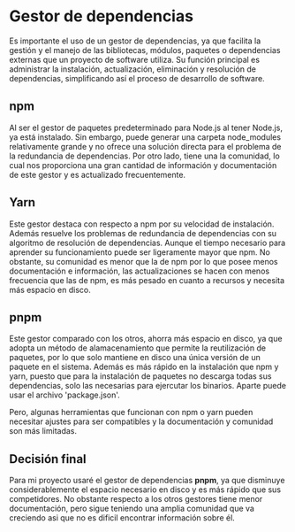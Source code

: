# Gestor de dependencias

Es importante el uso de un gestor de dependencias, ya que facilita la gestión y el manejo de las bibliotecas, módulos, paquetes o dependencias externas que un proyecto de software utiliza. Su función principal es administrar la instalación, actualización, eliminación y resolución de dependencias, simplificando así el proceso de desarrollo de software.

## npm

Al ser el gestor de paquetes predeterminado para Node.js al tener Node.js, ya está instalado. Sin embargo, puede generar una carpeta node_modules relativamente grande y no ofrece una solución directa para el problema de la redundancia de dependencias. Por otro lado, tiene una la comunidad, lo cual nos proporciona una gran cantidad de información y documentación de este gestor y es actualizado frecuentemente.

## Yarn

Este gestor destaca con respecto a npm por su velocidad de instalación. Además resuelve los problemas de redundancia de dependencias con su algoritmo de resolución de dependencias. Aunque el tiempo necesario para aprender su funcionamiento puede ser ligeramente mayor que npm. No obstante, su comunidad es menor que la de npm por lo que posee menos documentación e información, las actualizaciones se hacen con menos frecuencia que las de npm, es más pesado en cuanto a recursos y necesita más espacio en disco.


## pnpm

Este gestor comparado con los otros, ahorra más espacio en disco, ya que adopta un método de alamacenamiento que permite la reutilización de paquetes, por lo que solo mantiene en disco una única versión de un paquete en el sistema. Además es más rápido en la instalación que npm y yarn, puesto que para la instalación de paquetes no descarga todas sus dependencias, solo las necesarias para ejercutar los binarios. Aparte puede usar el archivo 'package.json'.

Pero, algunas herramientas que funcionan con npm o yarn pueden necesitar ajustes para ser compatibles y la documentación y comunidad son más limitadas.


## Decisión final
Para mi proyecto usaré el gestor de dependencias  **pnpm**, ya que disminuye considerablemente el espacio necesario en disco y es más rápido que sus competidores. No obstante respecto a los otros gestores tiene menor documentación, pero sigue teniendo una amplia comunidad que va creciendo asi que no es dificil encontrar información sobre él.